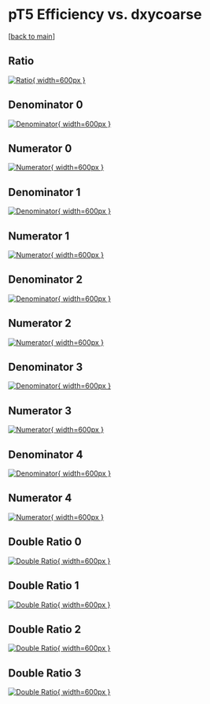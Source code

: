# pT5 Efficiency vs. dxycoarse

[[back to main](./)]



## Ratio

[![Ratio](../mtv/var/pT5_vtr_0_1_eff_dxycoarse.png){ width=600px }](../mtv/var/pT5_vtr_0_1_eff_dxycoarse.pdf)

## Denominator 0

[![Denominator](../mtv/den/pT5_vtr_0_1_eff_dxycoarse_den0.png){ width=600px }](../mtv/den/pT5_vtr_0_1_eff_dxycoarse_den0.pdf)

## Numerator 0

[![Numerator](../mtv/num/pT5_vtr_0_1_eff_dxycoarse_num0.png){ width=600px }](../mtv/num/pT5_vtr_0_1_eff_dxycoarse_num0.pdf)

## Denominator 1

[![Denominator](../mtv/den/pT5_vtr_0_1_eff_dxycoarse_den1.png){ width=600px }](../mtv/den/pT5_vtr_0_1_eff_dxycoarse_den1.pdf)

## Numerator 1

[![Numerator](../mtv/num/pT5_vtr_0_1_eff_dxycoarse_num1.png){ width=600px }](../mtv/num/pT5_vtr_0_1_eff_dxycoarse_num1.pdf)

## Denominator 2

[![Denominator](../mtv/den/pT5_vtr_0_1_eff_dxycoarse_den2.png){ width=600px }](../mtv/den/pT5_vtr_0_1_eff_dxycoarse_den2.pdf)

## Numerator 2

[![Numerator](../mtv/num/pT5_vtr_0_1_eff_dxycoarse_num2.png){ width=600px }](../mtv/num/pT5_vtr_0_1_eff_dxycoarse_num2.pdf)

## Denominator 3

[![Denominator](../mtv/den/pT5_vtr_0_1_eff_dxycoarse_den3.png){ width=600px }](../mtv/den/pT5_vtr_0_1_eff_dxycoarse_den3.pdf)

## Numerator 3

[![Numerator](../mtv/num/pT5_vtr_0_1_eff_dxycoarse_num3.png){ width=600px }](../mtv/num/pT5_vtr_0_1_eff_dxycoarse_num3.pdf)

## Denominator 4

[![Denominator](../mtv/den/pT5_vtr_0_1_eff_dxycoarse_den4.png){ width=600px }](../mtv/den/pT5_vtr_0_1_eff_dxycoarse_den4.pdf)

## Numerator 4

[![Numerator](../mtv/num/pT5_vtr_0_1_eff_dxycoarse_num4.png){ width=600px }](../mtv/num/pT5_vtr_0_1_eff_dxycoarse_num4.pdf)

## Double Ratio 0

[![Double Ratio](../mtv/ratio/pT5_vtr_0_1_eff_dxycoarse_ratio0.png){ width=600px }](../mtv/ratio/pT5_vtr_0_1_eff_dxycoarse_ratio0.pdf)

## Double Ratio 1

[![Double Ratio](../mtv/ratio/pT5_vtr_0_1_eff_dxycoarse_ratio1.png){ width=600px }](../mtv/ratio/pT5_vtr_0_1_eff_dxycoarse_ratio1.pdf)

## Double Ratio 2

[![Double Ratio](../mtv/ratio/pT5_vtr_0_1_eff_dxycoarse_ratio2.png){ width=600px }](../mtv/ratio/pT5_vtr_0_1_eff_dxycoarse_ratio2.pdf)

## Double Ratio 3

[![Double Ratio](../mtv/ratio/pT5_vtr_0_1_eff_dxycoarse_ratio3.png){ width=600px }](../mtv/ratio/pT5_vtr_0_1_eff_dxycoarse_ratio3.pdf)

